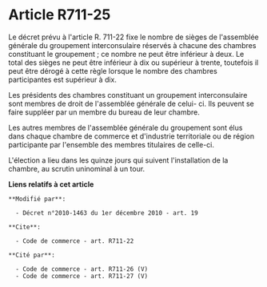 # Article R711-25

Le décret prévu à l'article R. 711-22 fixe le nombre de sièges de l'assemblée générale du groupement interconsulaire réservés
à chacune des chambres constituant le groupement ; ce nombre ne peut être inférieur à deux. Le total des sièges ne peut être
inférieur à dix ou supérieur à trente, toutefois il peut être dérogé à cette règle lorsque le nombre des chambres
participantes est supérieur à dix.

Les présidents des chambres constituant un groupement interconsulaire sont membres de droit de l'assemblée générale de celui-
ci. Ils peuvent se faire suppléer par un membre du bureau de leur chambre.

Les autres membres de l'assemblée générale du groupement sont élus dans chaque chambre de commerce et d'industrie
territoriale ou de région participante par l'ensemble des membres titulaires de celle-ci.

L'élection a lieu dans les quinze jours qui suivent l'installation de la chambre, au scrutin uninominal à un tour.

**Liens relatifs à cet article**

	**Modifié par**:

	  - Décret n°2010-1463 du 1er décembre 2010 - art. 19

	**Cite**:

	  - Code de commerce - art. R711-22

	**Cité par**:

	  - Code de commerce - art. R711-26 (V)
	  - Code de commerce - art. R711-27 (V)
